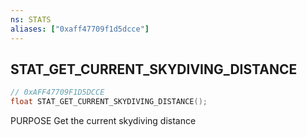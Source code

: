 ```yaml
---
ns: STATS
aliases: ["0xaff47709f1d5dcce"]
---
```

## STAT_GET_CURRENT_SKYDIVING_DISTANCE

```c
// 0xAFF47709F1D5DCCE
float STAT_GET_CURRENT_SKYDIVING_DISTANCE();
```

PURPOSE Get the current skydiving distance

